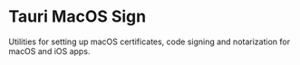 # Tauri MacOS Sign

Utilities for setting up macOS certificates, code signing and notarization for macOS and iOS apps.
